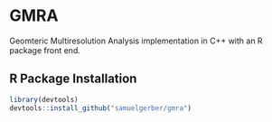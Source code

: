 # GMRA #
Geomteric Multiresolution Analysis implementation in C++ with an R package front end.

## R Package Installation ##

```R
library(devtools)
devtools::install_github("samuelgerber/gmra")
```
